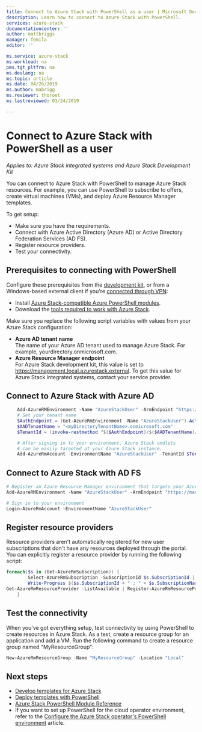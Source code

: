 ```yaml
---
title: Connect to Azure Stack with PowerShell as a user | Microsoft Docs
description: Learn how to connect to Azure Stack with PowerShell. 
services: azure-stack
documentationcenter: ''
author: mattbriggs
manager: femila
editor: ''

ms.service: azure-stack
ms.workload: na
pms.tgt_pltfrm: na
ms.devlang: na
ms.topic: article
ms.date: 04/26/2019
ms.author: mabrigg
ms.reviewer: thoroet
ms.lastreviewed: 01/24/2019

---
```


# Connect to Azure Stack with PowerShell as a user

*Applies to: Azure Stack integrated systems and Azure Stack Development Kit*

You can connect to Azure Stack with PowerShell to manage Azure Stack resources. For example, you can use PowerShell to subscribe to offers, create virtual machines (VMs), and deploy Azure Resource Manager templates.

To get setup:
  - Make sure you have the requirements.
  - Connect with Azure Active Directory (Azure AD) or Active Directory Federation Services (AD FS). 
  - Register resource providers.
  - Test your connectivity.

## Prerequisites to connecting with PowerShell

Configure these prerequisites from the [development kit](../asdk/asdk-connect.md#connect-to-azure-stack-using-rdp), or from a Windows-based external client if you're [connected through VPN](../asdk/asdk-connect.md#connect-to-azure-stack-using-vpn):

* Install [Azure Stack-compatible Azure PowerShell modules](../operator/azure-stack-powershell-install.md).
* Download the [tools required to work with Azure Stack](../operator/azure-stack-powershell-download.md).

Make sure you replace the following script variables with values from your Azure Stack configuration:

- **Azure AD tenant name**  
  The name of your Azure AD tenant used to manage Azure Stack. For example, yourdirectory.onmicrosoft.com.
- **Azure Resource Manager endpoint**  
  For Azure Stack development kit, this value is set to https://management.local.azurestack.external. To get this value for Azure Stack integrated systems, contact your service provider.

## Connect to Azure Stack with Azure AD

```powershell  
    Add-AzureRMEnvironment -Name "AzureStackUser" -ArmEndpoint "https://management.local.azurestack.external"
    # Set your tenant name
    $AuthEndpoint = (Get-AzureRmEnvironment -Name "AzureStackUser").ActiveDirectoryAuthority.TrimEnd('/')
    $AADTenantName = "<myDirectoryTenantName>.onmicrosoft.com"
    $TenantId = (invoke-restmethod "$($AuthEndpoint)/$($AADTenantName)/.well-known/openid-configuration").issuer.TrimEnd('/').Split('/')[-1]

    # After signing in to your environment, Azure Stack cmdlets
    # can be easily targeted at your Azure Stack instance.
    Add-AzureRmAccount -EnvironmentName "AzureStackUser" -TenantId $TenantId
```

## Connect to Azure Stack with AD FS

  ```powershell  
  # Register an Azure Resource Manager environment that targets your Azure Stack instance
  Add-AzureRMEnvironment -Name "AzureStackUser" -ArmEndpoint "https://management.local.azurestack.external"

  # Sign in to your environment
  Login-AzureRmAccount -EnvironmentName "AzureStackUser"
  ```

## Register resource providers

Resource providers aren't automatically registered for new user subscriptions that don't have any resources deployed through the portal. You can explicitly register a resource provider by running the following script:

```powershell  
foreach($s in (Get-AzureRmSubscription)) {
        Select-AzureRmSubscription -SubscriptionId $s.SubscriptionId | Out-Null
        Write-Progress $($s.SubscriptionId + " : " + $s.SubscriptionName)
Get-AzureRmResourceProvider -ListAvailable | Register-AzureRmResourceProvider
    }
```

## Test the connectivity

When you've got everything setup, test connectivity by using PowerShell to create resources in Azure Stack. As a test, create a resource group for an application and add a VM. Run the following command to create a resource group named "MyResourceGroup":

```powershell  
New-AzureRmResourceGroup -Name "MyResourceGroup" -Location "Local"
```

## Next steps

- [Develop templates for Azure Stack](azure-stack-develop-templates.md)
- [Deploy templates with PowerShell](azure-stack-deploy-template-powershell.md)
- [Azure Stack PowerShell Module Reference](https://docs.microsoft.com/powershell/azure/azure-stack/overview)
- If you want to set up PowerShell for the cloud operator environment, refer to the [Configure the Azure Stack operator's PowerShell environment](../operator/azure-stack-powershell-configure-admin.md) article.
